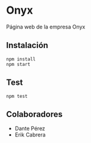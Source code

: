 <!-- header -->
# Onyx

Página web de la empresa Onyx

## Instalación

    npm install
    npm start

## Test

    npm test

## Colaboradores

- Dante Pérez
- Erik Cabrera

